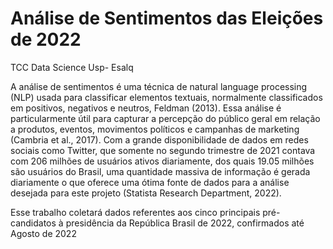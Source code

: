 # Análise de Sentimentos das Eleições de 2022
TCC Data Science Usp- Esalq

A análise de sentimentos é uma técnica de natural language processing (NLP) usada para classificar elementos textuais, normalmente classificados em positivos, negativos e neutros, Feldman (2013). Essa análise é particularmente útil para capturar a percepção do público geral em relação a produtos, eventos, movimentos políticos e campanhas de marketing (Cambria et al., 2017). 
Com a grande disponibilidade de dados em redes sociais como Twitter, que somente no segundo trimestre de 2021 contava com 206 milhões de usuários ativos diariamente, dos quais 19.05 milhões são usuários do Brasil, uma quantidade massiva de informação é gerada diariamente o que oferece uma ótima fonte de dados para a análise desejada para este projeto (Statista Research Department, 2022).

 Esse trabalho coletará dados referentes aos cinco principais pré-candidatos à presidência da República Brasil de 2022, confirmados até Agosto de 2022

